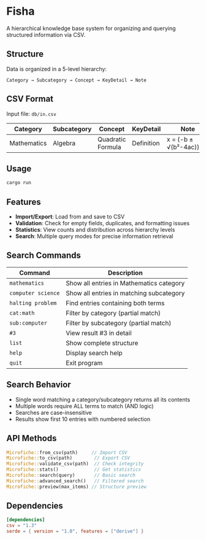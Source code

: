# Fisha

A hierarchical knowledge base system for organizing and querying structured information via CSV.

## Structure

Data is organized in a 5-level hierarchy:

```
Category → Subcategory → Concept → KeyDetail → Note
```

## CSV Format

Input file: `db/in.csv`

| Category    | Subcategory | Concept           | KeyDetail  | Note                    |
| ----------- | ----------- | ----------------- | ---------- | ----------------------- |
| Mathematics | Algebra     | Quadratic Formula | Definition | x = (-b ± √(b²-4ac))/2a |

## Usage

```bash
cargo run
```

## Features

- **Import/Export**: Load from and save to CSV
- **Validation**: Check for empty fields, duplicates, and formatting issues
- **Statistics**: View counts and distribution across hierarchy levels
- **Search**: Multiple query modes for precise information retrieval

## Search Commands

| Command            | Description                              |
| ------------------ | ---------------------------------------- |
| `mathematics`      | Show all entries in Mathematics category |
| `computer science` | Show all entries in matching subcategory |
| `halting problem`  | Find entries containing both terms       |
| `cat:math`         | Filter by category (partial match)       |
| `sub:computer`     | Filter by subcategory (partial match)    |
| `#3`               | View result #3 in detail                 |
| `list`             | Show complete structure                  |
| `help`             | Display search help                      |
| `quit`             | Exit program                             |

## Search Behavior

- Single word matching a category/subcategory returns all its contents
- Multiple words require ALL terms to match (AND logic)
- Searches are case-insensitive
- Results show first 10 entries with numbered selection

## API Methods

```rust
Microfiche::from_csv(path)     // Import CSV
Microfiche::to_csv(path)        // Export CSV
Microfiche::validate_csv(path)  // Check integrity
Microfiche::stats()             // Get statistics
Microfiche::search(query)       // Basic search
Microfiche::advanced_search()   // Filtered search
Microfiche::preview(max_items) // Structure preview
```

## Dependencies

```toml
[dependencies]
csv = "1.3"
serde = { version = "1.0", features = ["derive"] }
```
